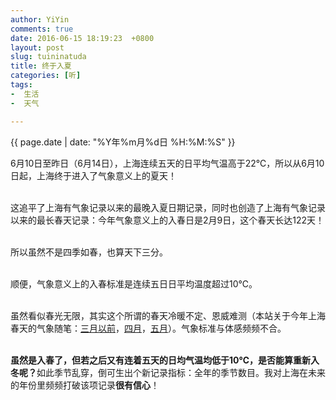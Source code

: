 ```yaml
---
author: YiYin
comments: true
date: 2016-06-15 18:19:23  +0800
layout: post
slug: tuininatuda
title: 终于入夏
categories: [听]
tags:
-  生活
-  天气

---
```

<div class="saying">
<div class="timestamp">{{ page.date | date: "%Y年%m月%d日 %H:%M:%S" }}</div>

6月10日至昨日（6月14日），上海连续五天的日平均气温高于22℃，所以从6月10日起，上海终于进入了气象意义上的夏天！<br><br>

这追平了上海有气象记录以来的最晚入夏日期记录，同时也创造了上海有气象记录以来的最长春天记录：今年气象意义上的入春日是2月9日，这个春天长达122天！<br><br>

所以虽然不是四季如春，也算天下三分。<br><br>

顺便，气象意义上的入春标准是连续五日日平均温度超过10℃。<br><br>

虽然看似春光无限，其实这个所谓的春天冷暖不定、恩威难测（本站关于今年上海春天的气象随笔：<a href="http://whyhow.github.io/2016/03/09/say0309temperature.html">三月以前</a>，<a href="http://whyhow.github.io/2016/05/01/aprtq.html">四月</a>，<a href="http://whyhow.github.io/2016/06/01/aprtq.html">五月</a>）。气象标准与体感频频不合。<br><br>

<b>虽然是入春了，但若之后又有连着五天的日均气温均低于10℃，是否能算重新入冬呢？</b>如此季节乱穿，倒可生出个新记录指标：全年的季节数目。我对上海在未来的年份里频频打破该项记录<b>很有信心</b>！

</div>
